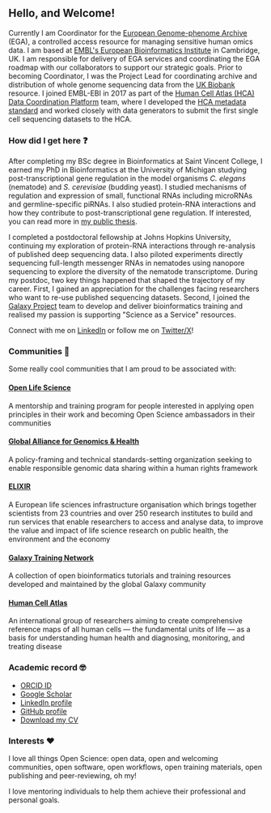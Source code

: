 ## Hello, and Welcome!

Currently I am Coordinator for the [European Genome-phenome Archive](https://ega-archive.org/) (EGA), a controlled access resource for managing sensitive human omics data. I am based at [EMBL's European Bioinformatics Institute](https://www.ebi.ac.uk/) in Cambridge, UK. I am responsible for delivery of EGA services and coordinating the EGA roadmap with our collaborators to support our strategic goals. Prior to becoming Coordinator, I was the Project Lead for coordinating archive and distribution of whole genome sequencing data from the [UK Biobank](https://www.ukbiobank.ac.uk/) resource. I joined EMBL-EBI in 2017 as part of the [Human Cell Atlas (HCA) Data Coordination Platform](https://data.humancellatlas.org/) team, where I developed the [HCA metadata standard](https://data.humancellatlas.org/metadata) and worked closely with data generators to submit the first single cell sequencing datasets to the HCA.

### How did I get here :question:

After completing my BSc degree in Bioinformatics at Saint Vincent College, I earned my PhD in Bioinformatics at the University of Michigan studying post-transcriptional gene regulation in the model organisms _C. elegans_ (nematode) and _S. cerevisiae_ (budding yeast). I studied mechanisms of regulation and expression of small, functional RNAs including microRNAs and germline-specific piRNAs. I also studied protein-RNA interactions and how they contribute to post-transcriptional gene regulation. If interested, you can read more in [my public thesis](https://deepblue.lib.umich.edu/handle/2027.42/111339). 

I completed a postdoctoral fellowship at Johns Hopkins University, continuing my exploration of protein-RNA interactions through re-analysis of published deep sequencing data. I also piloted experiments directly sequencing full-length messenger RNAs in nematodes using nanopore sequencing to explore the diversity of the nematode transcriptome. During my postdoc, two key things happened that shaped the trajectory of my career. First, I gained an appreciation for the challenges facing researchers who want to re-use published sequencing datasets. Second, I joined the [Galaxy Project](https://galaxyproject.org/) team to develop and deliver bioinformatics training and realised my passion is supporting "Science as a Service" resources. 

Connect with me on [LinkedIn](https://www.linkedin.com/in/mallory-freeberg/) or follow me on [Twitter/X](https://twitter.com/MalloryFreeberg)!

### Communities :raised_hands:

Some really cool communities that I am proud to be associated with:

#### [Open Life Science](https://openlifesci.org/)

A mentorship and training program for people interested in applying open principles in their work and becoming Open Science ambassadors in their communities

#### [Global Alliance for Genomics & Health](https://www.ga4gh.org/)

A policy-framing and technical standards-setting organization seeking to enable responsible genomic data sharing within a human rights framework

#### [ELIXIR](https://elixir-europe.org/)

A European life sciences infrastructure organisation which brings together scientists from 23 countries and over 250 research institutes to build and run services that enable researchers to access and analyse data, to improve the value and impact of life science research on public health, the environment and the economy

#### [Galaxy Training Network](https://training.galaxyproject.org/)

A collection of open bioinformatics tutorials and training resources developed and maintained by the global Galaxy community

#### [Human Cell Atlas](https://www.humancellatlas.org/)

An international group of researchers aiming to create comprehensive reference maps of all human cells — the fundamental units of life — as a basis for understanding human health and diagnosing, monitoring, and treating disease

### Academic record :nerd_face:

* [ORCID ID](https://orcid.org/0000-0003-2949-3921)
* [Google Scholar](https://scholar.google.com/citations?user=2LCcJA0AAAAJ)
* [LinkedIn profile](https://www.linkedin.com/in/mallory-freeberg/)
* [GitHub profile](https://github.com/malloryfreeberg)
* [Download my CV](cv/MFreeberg_CV.pdf)

### Interests :heart:

I love all things Open Science: open data, open and welcoming communities, open software, open workflows, open training materials, open publishing and peer-reviewing, oh my!

I love mentoring individuals to help them achieve their professional and personal goals.
